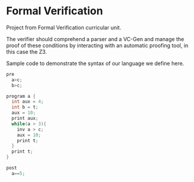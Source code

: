 # Formal Verification
Project from Formal Verification curricular unit.

The verifier should comprehend a parser and a VC-Gen and manage the proof of these conditions by interacting with an automatic proofing tool, in this case the Z3.

Sample code to demonstrate the syntax of our language we define here.

```C
pre
  a>c;
  b>c;

program a {
  int aux = 4;
  int b = t;
  aux = 10;
  print aux;
  while(a > 3){
    inv a > c;
    aux = 10;
    print t;
  }
  print t;
}

post
  a==5;
```
